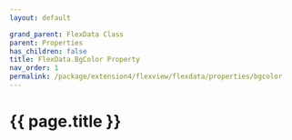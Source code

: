 ```yaml
---
layout: default

grand_parent: FlexData Class
parent: Properties
has_children: false
title: FlexData.BgColor Property
nav_order: 1
permalink: /package/extension4/flexview/flexdata/properties/bgcolor
---
```

# {{ page.title }}